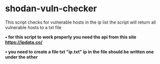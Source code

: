 # shodan-vuln-checker
This script checks for vulnerable hosts in the ip list the script will return all vulnerable hosts to a txt file

**• for this script to work properly you need the api from this site https://ipdata.co/**

**• you need to create a file txt "ip.txt" ip in the file should be written one under the other**
